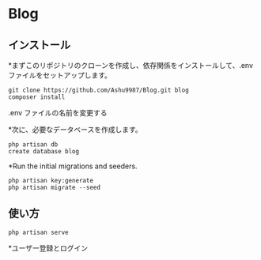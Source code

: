 # Blog

## インストール

\*まずこのリポジトリのクローンを作成し、依存関係をインストールして、.env ファイルをセットアップします。

```
git clone https://github.com/Ashu9987/Blog.git blog
composer install
```
.env ファイルの名前を変更する

\*次に、必要なデータベースを作成します。

```
php artisan db
create database blog
```

\*Run the initial migrations and seeders.

```
php artisan key:generate
php artisan migrate --seed
```

## 使い方

```
php artisan serve
```

\*ユーザー登録とログイン

